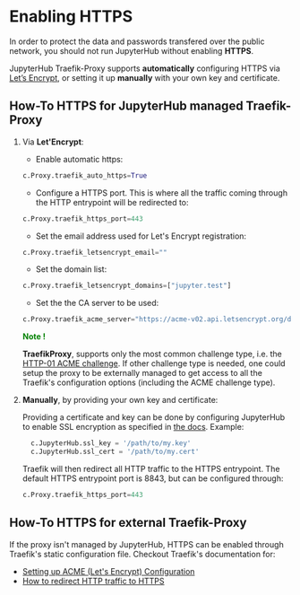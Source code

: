 # Enabling HTTPS

In order to protect the data and passwords transfered over the public network, you should not run JupyterHub without enabling **HTTPS**.

JupyterHub Traefik-Proxy supports **automatically** configuring HTTPS via [Let’s Encrypt](https://letsencrypt.org/docs/), or setting it
up **manually** with your own key and certificate.

## How-To HTTPS for JupyterHub managed Traefik-Proxy
1. Via **Let'Encrypt**:
    * Enable automatic https:
    ```python
    c.Proxy.traefik_auto_https=True
    ```
    * Configure a HTTPS port. This is where all the traffic coming through the HTTP entrypoint will be redirected to:
    ```python
    c.Proxy.traefik_https_port=443
    ```
    * Set the email address used for Let's Encrypt registration:
    ```python
    c.Proxy.traefik_letsencrypt_email=""
    ```
    * Set the domain list:
    ```python
    c.Proxy.traefik_letsencrypt_domains=["jupyter.test"]
    ```
    * Set the the CA server to be used:
    ```python
    c.Proxy.traefik_acme_server="https://acme-v02.api.letsencrypt.org/directory"
    ```
    <span style="color:green">**Note !**</span>

    **TraefikProxy**, supports only the most common challenge type, i.e. the [HTTP-01 ACME challenge](https://letsencrypt.org/docs/challenge-types/#http-01-challenge).
    If other challenge type is needed, one could setup the proxy to be externally managed to get access to all the Traefik's configuration options (including the
    ACME challenge type).

2. **Manually**, by providing your own key and certificate:

    Providing a certificate and key can be done by configuring JupyterHub to enable SSL encryption as specified in [the docs](https://jupyterhub.readthedocs.io/en/stable/getting-started/security-basics.html?highlight=https#enabling-ssl-encryption). Example:
    ```python
      c.JupyterHub.ssl_key = '/path/to/my.key'
      c.JupyterHub.ssl_cert = '/path/to/my.cert'
    ```

    Traefik will then redirect all HTTP traffic to the HTTPS entrypoint. The default HTTPS entrypoint port is 8843, but can be configured through:
    ```python
    c.Proxy.traefik_https_port=443
    ```

## How-To HTTPS for external Traefik-Proxy
If the proxy isn't managed by JupyterHub, HTTPS can be enabled through Traefik's static configuration file.
Checkout Traefik's documentation for:
* [Setting up ACME (Let's Encrypt) Configuration](https://docs.traefik.io/v1.7/configuration/acme/)
* [How to redirect HTTP traffic to HTTPS](https://docs.traefik.io/v1.7/user-guide/examples/#http-redirect-on-https)

